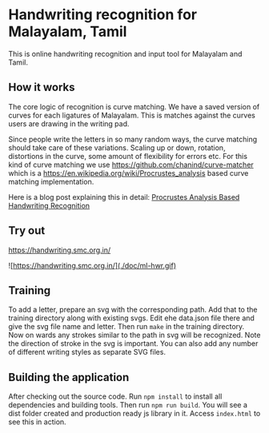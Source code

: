 Handwriting recognition for Malayalam, Tamil
============================================

This is online handwriting recognition and input tool for Malayalam and Tamil.

How it works
------------
The core logic of recognition is curve matching. We have a saved version of curves for each ligatures of Malayalam. This is matches against the curves users are drawing in the writing pad.

Since people write the letters in so many random ways, the curve matching should take care of these variations. Scaling up or down, rotation, distortions in the curve, some amount of flexibility for errors etc. For this kind of curve matching we use https://github.com/chanind/curve-matcher which is a https://en.wikipedia.org/wiki/Procrustes_analysis based curve matching implementation.

Here is a blog post explaining this in detail: [Procrustes Analysis Based Handwriting Recognition](https://thottingal.in/blog/2020/02/29/procrustes-analysis-based-handwriting-recognition/)

Try out
-------

https://handwriting.smc.org.in/

![https://handwriting.smc.org.in/](./doc/ml-hwr.gif)

Training
--------

To add a letter, prepare an svg with the corresponding path. Add that to the training directory along with existing svgs. Edit ehe data.json file there and give the svg file name and letter.
Then run `make` in the training directory. Now on wards any strokes similar to the path in svg will be recognized. Note the direction of stroke in the svg is important. You can also add any number of different writing styles as separate SVG files.

Building the application
------------------------

After checking out the source code. Run `npm install` to install all dependencies and building tools. Then run `npm run build`. You will see a dist folder created and production ready js library in it. Access `index.html` to see this in action.
